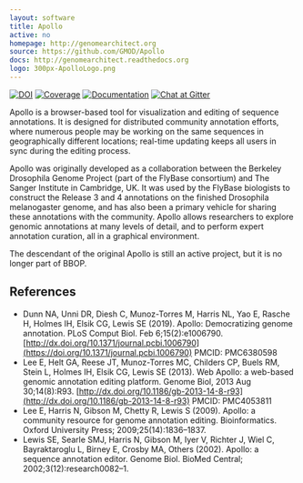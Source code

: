 ```yaml
---
layout: software
title: Apollo
active: no
homepage: http://genomearchitect.org
source: https://github.com/GMOD/Apollo
docs: http://genomearchitect.readthedocs.org
logo: 300px-ApolloLogo.png
---
```


[![DOI](https://zenodo.org/badge/DOI/10.5281/zenodo.1063658.svg)](https://doi.org/10.5281/zenodo.1063658)
[![Coverage](https://coveralls.io/repos/github/GMOD/Apollo/badge.svg?branch=master)](https://coveralls.io/github/GMOD/Apollo?branch=master)
[![Documentation](https://readthedocs.org/projects/genomearchitect/badge/?version=latest)](https://genomearchitect.readthedocs.org/en/latest/)
[![Chat at Gitter](https://badges.gitter.im/GMOD/Apollo.svg)](https://gitter.im/GMOD/Apollo?utm_source=badge&utm_medium=badge&utm_campaign=pr-badge)

Apollo is a browser-based tool for visualization and editing of sequence annotations. It is designed for distributed community annotation efforts, where numerous people may be working on the same sequences in geographically different locations; real-time updating keeps all users in sync during the editing process.

Apollo was originally developed as a collaboration between the Berkeley Drosophila Genome Project (part of the FlyBase consortium) and The Sanger Institute in Cambridge, UK. It was used by the FlyBase biologists to construct the Release 3 and 4 annotations on the finished Drosophila melanogaster genome, and has also been a primary vehicle for sharing these annotations with the community.
Apollo allows researchers to explore genomic annotations at many levels of detail, and to perform expert annotation curation, all in a graphical environment.

The descendant of the original Apollo is still an active project, but it is no longer part of BBOP.

## References

 * Dunn NA, Unni DR, Diesh C, Munoz-Torres M, Harris NL, Yao E, Rasche H, Holmes IH, Elsik CG, Lewis SE (2019). Apollo: Democratizing genome annotation. PLoS Comput Biol. Feb 6;15(2):e1006790. [http://dx.doi.org/10.1371/journal.pcbi.1006790](https://doi.org/10.1371/journal.pcbi.1006790) PMCID: PMC6380598
 * Lee E, Helt GA, Reese JT, Munoz-Torres MC, Childers CP, Buels RM, Stein L, Holmes IH, Elsik CG, Lewis SE (2013). Web Apollo: a web-based genomic annotation editing platform. Genome Biol, 2013 Aug 30;14(8):R93. [http://dx.doi.org/10.1186/gb-2013-14-8-r93](http://dx.doi.org/10.1186/gb-2013-14-8-r93) PMCID: PMC4053811
 * Lee E, Harris N, Gibson M, Chetty R, Lewis S (2009). Apollo: a community resource for genome annotation editing. Bioinformatics. Oxford University Press; 2009;25(14):1836–1837.
 * Lewis SE, Searle SMJ, Harris N, Gibson M, Iyer V, Richter J, Wiel C, Bayraktaroglu L, Birney E, Crosby MA, Others (2002). Apollo: a sequence annotation editor. Genome Biol. BioMed Central; 2002;3(12):research0082–1.
